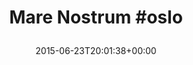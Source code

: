 ---
retweeted: false
source: <a href="http://twitter.com/download/android" rel="nofollow">Twitter for Android</a>
entities:
  user_mentions: []
  urls: []
  symbols: []
  media:
  - expanded_url: https://twitter.com/bascht/status/613436771846758400/photo/1
    indices:
    - '19'
    - '41'
    url: http://t.co/SKsJt8pL5N
    media_url: http://pbs.twimg.com/media/CINdfCLUwAAVdx9.jpg
    id_str: '613436761994215424'
    id: '613436761994215424'
    media_url_https: https://pbs.twimg.com/media/CINdfCLUwAAVdx9.jpg
    sizes:
      large:
        w: '1024'
        h: '579'
        resize: fit
      thumb:
        w: '150'
        h: '150'
        resize: crop
      medium:
        w: '1024'
        h: '579'
        resize: fit
      small:
        w: '680'
        h: '384'
        resize: fit
    type: photo
    display_url: pic.twitter.com/SKsJt8pL5N
  hashtags:
  - text: oslo
    indices:
    - '13'
    - '18'
display_text_range:
- '0'
- '41'
favorite_count: '1'
id_str: '613436771846758400'
truncated: false
retweet_count: '0'
id: '613436771846758400'
possibly_sensitive: false
created_at: Tue Jun 23 20:01:38 +0000 2015
favorited: false
full_text: 'Mare Nostrum #oslo'
lang: en
extended_entities:
  media:
  - expanded_url: https://twitter.com/bascht/status/613436771846758400/photo/1
    indices:
    - '19'
    - '41'
    url: http://t.co/SKsJt8pL5N
    media_url: http://pbs.twimg.com/media/CINdfCLUwAAVdx9.jpg
    id_str: '613436761994215424'
    id: '613436761994215424'
    media_url_https: https://pbs.twimg.com/media/CINdfCLUwAAVdx9.jpg
    sizes:
      large:
        w: '1024'
        h: '579'
        resize: fit
      thumb:
        w: '150'
        h: '150'
        resize: crop
      medium:
        w: '1024'
        h: '579'
        resize: fit
      small:
        w: '680'
        h: '384'
        resize: fit
    type: photo
    display_url: pic.twitter.com/SKsJt8pL5N
tags:
- oslo
- pesos/twitter
date: '2015-06-23T20:01:38+00:00'
src: https://twitter.com/bascht/status/613436771846758400
original_url: https://twitter.com/bascht/status/613436771846758400
type: twitter_tweet
media_url: https://img.bascht.com/twitter/pbs.twimg.com/media/CINdfCLUwAAVdx9.jpg
text: 'Mare Nostrum #oslo'
title: 'Mare Nostrum #oslo

  '

---